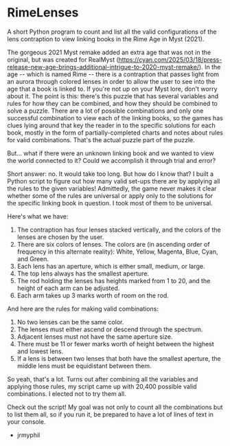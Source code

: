 # RimeLenses
A short Python program to count and list all the valid configurations of the lens contraption to view linking books in the Rime Age in Myst (2021).

The gorgeous 2021 Myst remake added an extra age that was not in the original, but was created for RealMyst (https://cyan.com/2025/03/18/press-release-new-age-brings-additional-intrigue-to-2020-myst-remake/). In the age -- which is named Rime -- there is a contraption that passes light from an aurora through colored lenses in order to allow the user to see into the age that a book is linked to. If you're not up on your Myst lore, don't worry about it. The point is this: there's this puzzle that has several variables and rules for how they can be combined, and how they should be combined to solve a puzzle. There are a lot of possible combinations and only one successful combination to view each of the linking books, so the games has clues lying around that key the reader in to the specific solutions for each book, mostly in the form of partially-completed charts and notes about rules for valid combinations. That's the actual puzzle part of the puzzle.

But... what if there were an unknown linking book and we wanted to view the world connected to it? Could we accomplish it through trial and error?

Short answer: no. It would take too long. But how do I know that? I built a Python script to figure out how many valid set-ups there are by applying all the rules to the given variables! Admittedly, the game never makes it clear whether some of the rules are universal or apply only to the solutions for the specific linking book in question. I took most of them to be universal.

Here's what we have:
1. The contraption has four lenses stacked vertically, and the colors of the lenses are chosen by the user.
2. There are six colors of lenses. The colors are (in ascending order of frequency in this alternate reality): White, Yellow, Magenta, Blue, Cyan, and Green.
3. Each lens has an aperture, which is either small, medium, or large.
4. The top lens always has the smallest aperture.
5. The rod holding the lenses has heights marked from 1 to 20, and the height of each arm can be adjusted.
6. Each arm takes up 3 marks worth of room on the rod.

And here are the rules for making valid combinations:
1. No two lenses can be the same color.
2. The lenses must either ascend or descend through the spectrum.
3. Adjacent lenses must not have the same aperture size.
4. There must be 11 or fewer marks worth of height between the highest and lowest lens.
5. If a lens is between two lenses that both have the smallest aperture, the middle lens must be equidistant between them.

So yeah, that's a lot. Turns out after combining all the variables and applying those rules, my script came up with 20,400 possible valid combinations. I elected not to try them all.

Check out the script! My goal was not only to count all the combinations but to list them all, so if you run it, be prepared to have a lot of lines of text in your console.

  - jrmyphil
